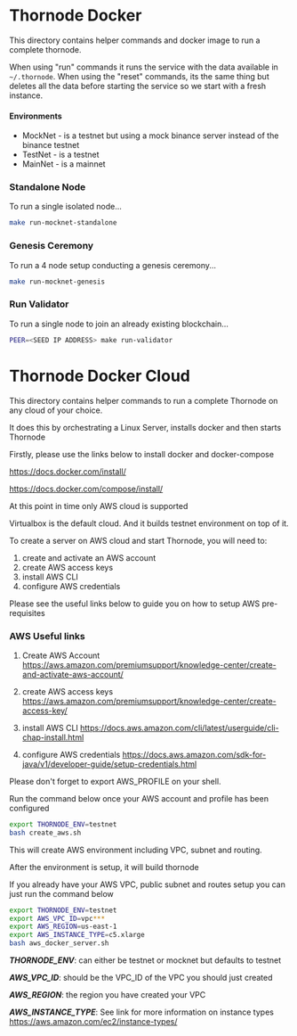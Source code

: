 Thornode Docker
===============

This directory contains helper commands and docker image to run a complete
thornode.

When using "run" commands it runs the service with the data available in
`~/.thornode`. When using the "reset" commands, its the same thing but deletes
all the data before starting the service so we start with a fresh instance.

#### Environments
 * MockNet - is a testnet but using a mock binance server instead of the
   binance testnet
 * TestNet - is a testnet
 * MainNet - is a mainnet

### Standalone Node
To run a single isolated node...
```bash
make run-mocknet-standalone
```

### Genesis Ceremony
To run a 4 node setup conducting a genesis ceremony...

```bash
make run-mocknet-genesis
```

### Run Validator
To run a single node to join an already existing blockchain...

```bash
PEER=<SEED IP ADDRESS> make run-validator
```

Thornode Docker Cloud 
=====================

This directory contains helper commands to run a complete Thornode on any cloud of your choice.

It does this by orchestrating a Linux Server, installs docker and then starts Thornode

Firstly, please use the links below to install docker and docker-compose

https://docs.docker.com/install/

https://docs.docker.com/compose/install/

At this point in time only AWS cloud is supported

Virtualbox is the default cloud. And it builds testnet environment on top of it.

To create a server on AWS cloud and start Thornode, you will need to:
1) create and activate an AWS account 
2) create AWS access keys 
3) install AWS CLI
4) configure AWS credentials 

Please see the useful links below to guide you on how to setup AWS pre-requisites

### AWS Useful links

1) Create AWS Account 
https://aws.amazon.com/premiumsupport/knowledge-center/create-and-activate-aws-account/

2) create AWS access keys 
https://aws.amazon.com/premiumsupport/knowledge-center/create-access-key/

3) install AWS CLI
https://docs.aws.amazon.com/cli/latest/userguide/cli-chap-install.html

4) configure AWS credentials
https://docs.aws.amazon.com/sdk-for-java/v1/developer-guide/setup-credentials.html


Please don't forget to export AWS_PROFILE on your shell.


Run the command below once your AWS account and profile has been configured

```bash
export THORNODE_ENV=testnet
bash create_aws.sh
```

This will create AWS environment including VPC, subnet and routing.

After the environment is setup, it will build thornode


If you already have your AWS VPC, public subnet and routes setup you can just run the command below 


```bash
export THORNODE_ENV=testnet
export AWS_VPC_ID=vpc***
export AWS_REGION=us-east-1
export AWS_INSTANCE_TYPE=c5.xlarge
bash aws_docker_server.sh
```
 

***THORNODE_ENV***: can either be testnet or mocknet but defaults to testnet

***AWS_VPC_ID***:   should be the VPC_ID of the VPC you should just created 

***AWS_REGION***: the region you have created your VPC

***AWS_INSTANCE_TYPE***: See link for more information on instance types 
https://aws.amazon.com/ec2/instance-types/




